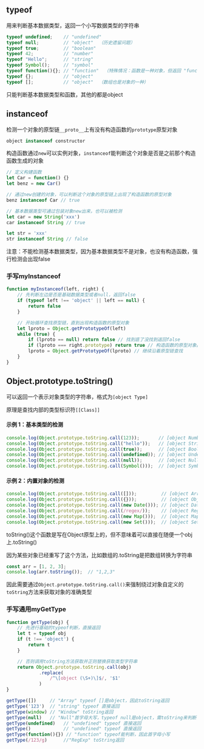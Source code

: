 ## typeof

用来判断基本数据类型，返回一个小写数据类型的字符串

```js
typeof undefined;    // "undefined"
typeof null;         // "object"  （历史遗留问题）
typeof true;         // "boolean"
typeof 42;           // "number"
typeof "Hello";      // "string"
typeof Symbol();     // "symbol"
typeof function(){}; // "function"  （特殊情况：函数是一种对象，但返回 "function"）
typeof {};           // "object"
typeof [];           // "object"  （数组也是对象的一种）
```

只能判断基本数据类型和函数，其他的都是object
## instanceof

检测一个对象的原型链`__proto__`上有没有构造函数的`prototype`原型对象

```js
object instanceof constructor
```

构造函数通过`new`可以实例对象，`instanceof`能判断这个对象是否是之前那个构造函数生成的对象

```js
// 定义构建函数
let Car = function() {}
let benz = new Car()

// 通过new创建的对象，可以判断这个对象的原型链上出现了构造函数的原型对象
benz instanceof Car // true

// 基本数据类型可通过包装对象new出来，也可以被检测
let car = new String('xxx') 
car instanceof String // true

let str = 'xxx'
str instanceof String // false
```

注意：不能检测基本数据类型，因为基本数据类型不是对象，也没有构造函数，强行检测会出现false

### 手写myInstanceof

```js
function myInstanceof(left, right) {
	// 先判断左边是否是基础数据类型或者null，返回false
	if (typeof left !== 'object' || left == null) {
		return false
	}

	// 开始循环查找原型链，直到出现构造函数的原型对象
	let lproto = Object.getPrototypeOf(left)
	while (true) {
		if (lproto == null) return false // 找到底了没找到返回false
		if (lproto === right.prototype) return true // 构造函数的原型对象出现在原型链上
		lproto = Object.getPrototypeOf(lproto) // 继续沿着原型链查找
	}
}
```

## Object.prototype.toString()

可以返回一个表示对象类型的字符串，格式为`[object Type]`

原理是查找内部的类型标识符`[[Class]]`

#### 示例 1：基本类型的检测

```js
console.log(Object.prototype.toString.call(123));       // [object Number]
console.log(Object.prototype.toString.call("hello"));   // [object String]
console.log(Object.prototype.toString.call(true));      // [object Boolean]
console.log(Object.prototype.toString.call(undefined)); // [object Undefined]
console.log(Object.prototype.toString.call(null));      // [object Null]
console.log(Object.prototype.toString.call(Symbol()));  // [object Symbol]
```

#### 示例 2：内置对象的检测

```js
console.log(Object.prototype.toString.call([]));         // [object Array]
console.log(Object.prototype.toString.call({}));         // [object Object]
console.log(Object.prototype.toString.call(new Date())); // [object Date]
console.log(Object.prototype.toString.call(/regex/));    // [object RegExp]
console.log(Object.prototype.toString.call(new Map()));  // [object Map]
console.log(Object.prototype.toString.call(new Set()));  // [object Set]
```

toString()这个函数是写在Object原型上的，但不意味着可以直接在随便一个obj上.toString()

因为某些对象已经重写了这个方法，比如数组的.toString是把数组转换为字符串

```js
const arr = [1, 2, 3];
console.log(arr.toString());  // "1,2,3"
```

因此需要通过`Object.prototype.toString.call()`来强制绕过对象自定义的`toString`方法来获取对象的准确类型

### 手写通用myGetType

```js
function getType(obj) {
	// 先进行基础的typeof判断，直接返回
	let t = typeof obj
	if (t !== 'object') {
		return t
	}

	// 否则调用toString方法获取并正则替换获取类型字符串
	return Object.prototype.toString.call(obj)
			.replace(
				/^\[object (\S+)\]$/, '$1'
			)
}
```

```js
getType([])     // "Array" typeof []是object，因此toString返回
getType('123')  // "string" typeof 直接返回
getType(window) // "Window" toString返回
getType(null)   // "Null"首字母大写，typeof null是object，需toString来判断
getType(undefined)   // "undefined" typeof 直接返回
getType()            // "undefined" typeof 直接返回
getType(function(){}) // "function" typeof能判断，因此首字母小写
getType(/123/g)      //"RegExp" toString返回
```

